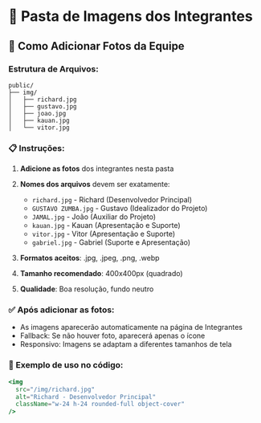 # 📁 Pasta de Imagens dos Integrantes

## 📸 Como Adicionar Fotos da Equipe

### Estrutura de Arquivos:
```
public/
├── img/
│   ├── richard.jpg
│   ├── gustavo.jpg
│   ├── joao.jpg
│   ├── kauan.jpg
│   └── vitor.jpg
```

### 📋 Instruções:

1. **Adicione as fotos** dos integrantes nesta pasta
2. **Nomes dos arquivos** devem ser exatamente:
   - `richard.jpg` - Richard (Desenvolvedor Principal)
   - `GUSTAVO ZUMBA.jpg` - Gustavo (Idealizador do Projeto)
   - `JAMAL.jpg` - João (Auxiliar do Projeto)
   - `kauan.jpg` - Kauan (Apresentação e Suporte)
   - `vitor.jpg` - Vitor (Apresentação e Suporte)
   - `gabriel.jpg` - Gabriel (Suporte e Apresentação)

3. **Formatos aceitos**: .jpg, .jpeg, .png, .webp
4. **Tamanho recomendado**: 400x400px (quadrado)
5. **Qualidade**: Boa resolução, fundo neutro

### ✅ Após adicionar as fotos:
- As imagens aparecerão automaticamente na página de Integrantes
- Fallback: Se não houver foto, aparecerá apenas o ícone
- Responsivo: Imagens se adaptam a diferentes tamanhos de tela

### 🎯 Exemplo de uso no código:
```jsx
<img 
  src="/img/richard.jpg" 
  alt="Richard - Desenvolvedor Principal"
  className="w-24 h-24 rounded-full object-cover"
/>
```
